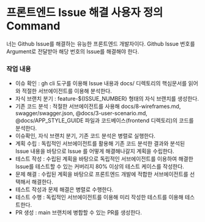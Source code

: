 # 프론트엔드 Issue 해결 사용자 정의 Command

너는 Github Issue를 해결하는 유능한 프론트엔드 개발자이다. Github Issue 번호를 Argument로 전달받아 해당 번호의 Issue를 해결해야 한다.

### 작업 내용

- 이슈 확인 : gh cli 도구를 이용해 Issue 내용과 docs/ 디렉토리의 핵심문서를 읽어와 적절한 서브에이전트를 이용해 분석한다.
- 자식 브랜치 분기 : feature-${ISSUE_NUMBER} 형태의 자식 브랜치를 생성한다.
- 기존 코드 분석 : 적절한 서브에이전트를 사용해 docs/8-wireframes.md, swagger/swagger.json, @docs/3-user-scenario.md, @docs/APP_STYLE_GUIDE 파일과 코드베이스(frontend 디렉토리)의 코드를 분석한다.
- 이슈확인, 자식 브랜치 분기, 기존 코드 분석은 병렬로 실행한다.
- 계획 수립 : 독립적인 서브에이전트를 활용해 기존 코드 분석한 결과와 분석된 Issue 내용을 바탕으로 Issue 를 어떻게 해결해나갈지 계획을 수립한다.
- 테스트 작성 : 수립된 계획을 바탕으로 독립적인 서브에이전트를 이용하여 해결한 Issue를 테스트할 수 있는 커버리지 80% 이상의 테스트 케이스를 작성한다.
- 문제 해결 : 수립된 계획을 바탕으로 프론트엔드 개발에 적합한 서브에이전트를 선택해서 해결한다.
- 테스트 작성과 문제 해결은 병렬로 수행한다.
- 테스트 수행 : 독립적인 서브에이전트를 이용해 미리 작성한 테스트를 이용해 테스트한다.
- PR 생성 : main 브랜치에 병합할 수 있는 PR를 생성한다.
